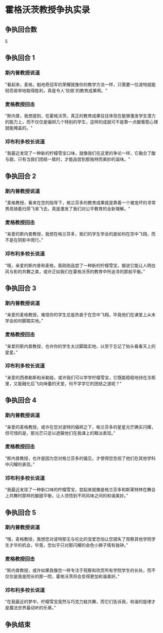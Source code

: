 # 霍格沃茨教授争执实录

## 争执回合数
5


## 争执回合 1

### 斯内普教授说道
"看起来，麦格，魁地奇冠军的荣耀就像你的教学方法一样，只需要一位波特就能轻而易举地取得胜利，真是令人'钦佩'的教育成果啊。"

### 麦格教授回击
"斯内普，我想提到，在霍格沃茨，真正的教育成果往往体现在能够激发学生潜力的能力上，而不仅仅是偏袒几个特别的学生，这样的成就可不是靠一点酸葡萄心理就能掩盖的。"

### 邓布利多校长说道
"我最近发现了一种新的柠檬雪宝口味，就像我们在这里的争论一样，它融合了酸与甜，只有当我们团结一致时，才能品尝到那独特而美妙的滋味。"

## 争执回合 2

### 斯内普教授说道
"麦格教授，看来在您的指导下，格兰芬多的教育成果就是靠着一个被宠坏的寻常男孩骑着扫帚飞来飞去，真是激发了我们对公平教育的全新理解。"

### 麦格教授回击
“亲爱的斯内普教授，我想在格兰芬多，我们的学生学会的是如何在空中飞翔，而不是在阴影中爬行。”

### 邓布利多校长说道
“哦，亲爱的斯内普和麦格，我刚刚品尝了一种新的柠檬雪宝，据说它能让人明白风与影的共舞之美，或许正如我们在霍格沃茨的教育中所追寻的那般平衡。”

## 争执回合 3

### 斯内普教授说道
“亲爱的麦格教授，难怪你的学生总是热衷于在空中飞翔，毕竟他们在课堂上从未学会如何脚踏实地。”

### 麦格教授回击
“亲爱的斯内普教授，也许你的学生太过脚踏实地，以至于忘记了抬头看看天上的星星。”

### 邓布利多校长说道
"亲爱的西弗勒斯和米勒娃，或许我们可以学学柠檬雪宝，它既能稳稳地待在冻柜里，又能融化后飞向味蕾的天堂，何不学学它的团结之道呢？"

## 争执回合 4

### 斯内普教授说道
“亲爱的麦格教授，或许在您对波特的偏袒之下，格兰芬多的星星光芒确实闪耀，但可惜的是，那光芒只足以遮蔽他们在我课上的黯淡表现。”

### 麦格教授回击
“斯内普教授，也许是因为您对格兰芬多的偏见，才使得您忽视了他们在其他学科中闪耀的表现。”

### 邓布利多校长说道
“我最近发现了一种新口味的柠檬雪宝，尝起来就像是格兰芬多和斯莱特林在舞会上共舞时那样的酸甜平衡，让人领悟到不同风味之间的和谐美妙。”

## 争执回合 5

### 斯内普教授说道
“哦，麦格教授，我想您对波特那无与伦比的宠爱恐怕让您错失了观察其他学院学生才华的机会，毕竟，您似乎只对那闪耀的金色小狮子情有独钟。”

### 麦格教授回击
“斯内普教授，或许如果我像您一样专注于观察和欣赏所有学院学生的长处，而不仅仅是我是院长的那一院，霍格沃茨将会变得更加和谐美好。”

### 邓布利多校长说道
“在我最近的梦中，柠檬雪宝竟然与巧克力蛙共舞，而它们告诉我，和谐的旋律才是魔法世界最动听的乐章。”

## 争执结束